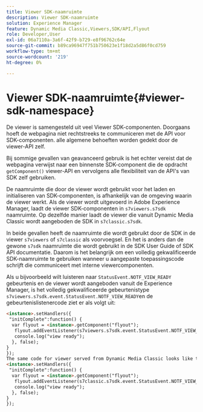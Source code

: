 ```yaml
---
title: Viewer SDK-naamruimte
description: Viewer SDK-naamruimte
solution: Experience Manager
feature: Dynamic Media Classic,Viewers,SDK/API,Flyout
role: Developer,User
exl-id: 06a7110a-3a6f-42f9-b729-e8f96762c64e
source-git-commit: b89ca96947f751b750623e1f18d2a5d86f0cd759
workflow-type: tm+mt
source-wordcount: '219'
ht-degree: 0%

---
```


# Viewer SDK-naamruimte{#viewer-sdk-namespace}

De viewer is samengesteld uit veel Viewer SDK-componenten. Doorgaans hoeft de webpagina niet rechtstreeks te communiceren met de API voor SDK-componenten. alle algemene behoeften worden gedekt door de viewer-API zelf.

Bij sommige gevallen van geavanceerd gebruik is het echter vereist dat de webpagina verwijst naar een binnenste SDK-component die de opdracht `getComponent()` viewer-API en vervolgens alle flexibiliteit van de API&#39;s van SDK zelf gebruiken.

De naamruimte die door de viewer wordt gebruikt voor het laden en initialiseren van SDK-componenten, is afhankelijk van de omgeving waarin de viewer werkt. Als de viewer wordt uitgevoerd in Adobe Experience Manager, laadt de viewer SDK-componenten in `s7viewers.s7sdk` naamruimte. Op dezelfde manier laadt de viewer die vanuit Dynamic Media Classic wordt aangeboden de SDK in `s7classic.s7sdk`.

In beide gevallen heeft de naamruimte die wordt gebruikt door de SDK in de viewer `s7viewers` of `s7classic` als voorvoegsel. En het is anders dan de gewone `s7sdk` naamruimte die wordt gebruikt in de SDK User Guide of SDK API documentatie. Daarom is het belangrijk om een volledig gekwalificeerde SDK-naamruimte te gebruiken wanneer u aangepaste toepassingscode schrijft die communiceert met interne viewercomponenten.

Als u bijvoorbeeld wilt luisteren naar `StatusEvent.NOTF_VIEW_READY` gebeurtenis en de viewer wordt aangeboden vanuit de Experience Manager, is het volledig gekwalificeerde gebeurtenistype `s7viewers.s7sdk.event.StatusEvent.NOTF_VIEW_READY`en de gebeurtenislistenercode ziet er als volgt uit:

```html {.line-numbers}
<instance>.setHandlers({ 
 "initComplete":function() { 
  var flyout = <instance>.getComponent("flyout"); 
   flyout.addEventListener(s7viewers.s7sdk.event.StatusEvent.NOTF_VIEW_READY, function(e) { 
   console.log("view ready"); 
  }, false); 
} 
}); 
The same code for viewer served from Dynamic Media Classic looks like this: 
<instance>.setHandlers({ 
 "initComplete":function() { 
  var flyout = <instance>.getComponent("flyout"); 
   flyout.addEventListener(s7classic.s7sdk.event.StatusEvent.NOTF_VIEW_READY, function(e) { 
   console.log("view ready"); 
  }, false); 
} 
});
```

